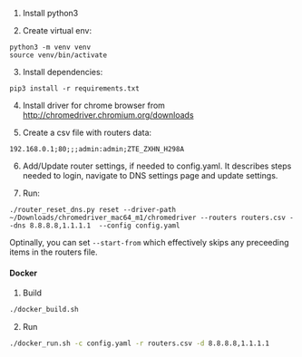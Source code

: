 1. Install python3

2. Create virtual env:
```shell
python3 -m venv venv 
source venv/bin/activate
```

3. Install dependencies:
```shell
pip3 install -r requirements.txt
```

4. Install driver for chrome browser from http://chromedriver.chromium.org/downloads

5. Create a csv file with routers data:
```csv
192.168.0.1;80;;;admin:admin;ZTE_ZXHN_H298A
```

6. Add/Update router settings, if needed to config.yaml. It describes steps needed to login, navigate to DNS settings page and update settings.

7. Run:
```shell
./router_reset_dns.py reset --driver-path ~/Downloads/chromedriver_mac64_m1/chromedriver --routers routers.csv --dns 8.8.8.8,1.1.1.1  --config config.yaml

```
Optinally, you can set `--start-from` which effectively skips any preceeding items in the routers file. 

#### Docker
1. Build
```bash
./docker_build.sh
```
2. Run
```bash
./docker_run.sh -c config.yaml -r routers.csv -d 8.8.8.8,1.1.1.1
```
